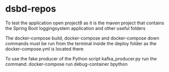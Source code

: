 # dsbd-repos

To test the application open project8 as it is the maven project that contains the Spring Boot loggingsystem application and other useful folders

The docker-compose build, docker-compose and docker-compose down commands must be run from the terminal inside the deploy folder as the docker-compose.yml is located there

To use the fake producer of the Python script kafka_producer.py run the command: docker-compose run debug-container bpython
